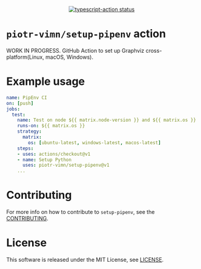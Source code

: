 <p align="center">
  <a href="https://github.com/piotr-vimn/setup-pipenv/actions"><img alt="typescript-action status" src="https://github.com/piotr-vimn/setup-pipenv/workflows/build-test/badge.svg"></a>
</p>

# `piotr-vimn/setup-pipenv` action

WORK IN PROGRESS. GitHub Action to set up Graphviz cross-platform(Linux, macOS, Windows).
# Example usage


```yaml
name: PipEnv CI
on: [push]
jobs:
  test:
    name: Test on node ${{ matrix.node-version }} and ${{ matrix.os }}
    runs-on: ${{ matrix.os }}
    strategy:
      matrix:
        os: [ubuntu-latest, windows-latest, macos-latest]
    steps:
    - uses: actions/checkout@v1
    - name: Setup Python
      uses: piotr-vimn/setup-pipenv@v1
    ...
```

# Contributing

For more info on how to contribute to `setup-pipenv`, see the [CONTRIBUTING](CONTRIBUTING).

# License

This software is released under the MIT License, see [LICENSE](LICENSE).
